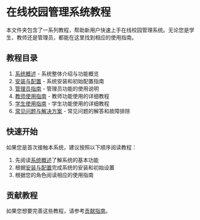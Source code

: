 # 在线校园管理系统教程

本文件夹包含了一系列教程，帮助新用户快速上手在线校园管理系统。无论您是学生、教师还是管理员，都能在这里找到相应的使用指南。

## 教程目录

1. [系统概述](./01-系统概述.md) - 系统整体介绍与功能概览
2. [安装与配置](./02-安装与配置.md) - 系统安装和初始配置指南
3. [管理员指南](./03-管理员指南.md) - 管理员功能的使用说明
4. [教师使用指南](./04-教师使用指南.md) - 教师功能使用的详细教程
5. [学生使用指南](./05-学生使用指南.md) - 学生功能使用的详细教程
6. [常见问题与解决方案](./06-常见问题与解决方案.md) - 常见问题的解答和故障排除

## 快速开始

如果您是首次接触本系统，建议按照以下顺序阅读教程：

1. 先阅读[系统概述](./01-系统概述.md)了解系统的基本功能
2. 根据[安装与配置](./02-安装与配置.md)完成系统的安装和初始设置
3. 根据您的角色阅读相应的使用指南

## 贡献教程

如果您想要完善这些教程，请参考[贡献指南](../CONTRIBUTING.md)。 